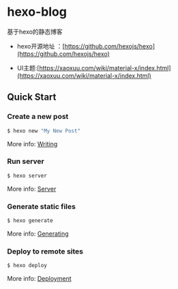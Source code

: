 # hexo-blog


 基于hexo的静态博客


- hexo开源地址 ：[https://github.com/hexojs/hexo](https://github.com/hexojs/hexo)

- UI主题:[https://xaoxuu.com/wiki/material-x/index.html](https://xaoxuu.com/wiki/material-x/index.html)


## Quick Start

### Create a new post

``` bash
$ hexo new "My New Post"
```

More info: [Writing](https://hexo.io/docs/writing.html)

### Run server

``` bash
$ hexo server
```

More info: [Server](https://hexo.io/docs/server.html)

### Generate static files

``` bash
$ hexo generate
```

More info: [Generating](https://hexo.io/docs/generating.html)

### Deploy to remote sites

``` bash
$ hexo deploy
```

More info: [Deployment](https://hexo.io/docs/deployment.html)
